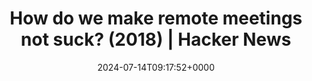 ---
title: How do we make remote meetings not suck? (2018) | Hacker News
slug: 20240714T091752
date: 2024-07-14T09:17:52+0000
params:
  url: https://news.ycombinator.com/item?id=40958064
tags:
- meetings
- to-read
---
